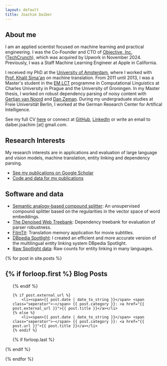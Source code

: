 ```yaml
---
layout: default
title: Joachim Daiber
---
```


About me
--------

I am an applied scientist focused on machine learning and practical engineering. I was the Co-Founder and CTO of [Objective, Inc.](https://www.objective.inc) ([TechCrunch](https://techcrunch.com/2023/10/18/objective-emerges-from-stealth-to-deliver-multimodal-search-to-developers-as-an-api-platform/)), which was acquired by Upwork in November 2024.
Previously, I was a Staff Machine Learning Engineer at Apple in California.

I received my PhD at the [University of Amsterdam](https://www.illc.uva.nl/), where I worked with [Prof. Khalil Sima'an](https://staff.fnwi.uva.nl/k.simaan/) on machine translation. From 2011 until 2013, I was a Master's student in the [EM LCT](http://lct-master.org) programme in Computational Linguistics at Charles University in Prague and the University of Groningen. In my Master thesis, I worked on robust dependency parsing of noisy content with [Gertjan van Noord](http://www.let.rug.nl/vannoord/) and [Dan Zeman](http://ufal.mff.cuni.cz/daniel-zeman). During my undergraduate studies at Freie Universität Berlin, I worked at the German Research Center for Artifical Intelligence.

See my full CV [here](/doc/CV.pdf) or connect at [GitHub](http://github.com/jodaiber), [LinkedIn](https://www.linkedin.com/pub/joachim-daiber/84/279/93a) or write an email to daiber.joachim [at] gmail.com.



## Research Interests

My research interests are 
in applications and evaluation of large language and vision models, machine translation, entity linking and dependency parsing.

- [See my publications on Google Scholar](http://scholar.google.nl/citations?user=sApPUZUAAAAJ)
- [Code and data for my publications](publications)


## Software and data

- [Semantic analogy-based compound splitter](https://github.com/jodaiber/semantic_compound_splitting): An unsupervised compound splitter based on the regularities in the vector space of word embeddings.
- [The Denoised Web Treebank](DenoisedWebTreebank): Dependency treebank for evaluation of parser robustness.
- [FilmTit](https://github.com/runn1ng/FilmTit): Translation memory application for movie subtitles.
- [DBpedia Spotlight](http://spotlight.dbpedia.org/): I created an efficient and more accurate version of the multilingual entity linking system DBpedia Spotlight.
- [Raw Spotlight data](entity-linking): Raw counts for entity linking in many languages.


<!--## Professional activities

### Teaching:
- Natural Language Processing 1  
  Prof Ivan Titov. Fall 2015, Fall 2014.
- Natural Language Processing 2  
  Prof Khalil Sima'an. Spring 2016, Spring 2015, Spring 2014.
  
- Summer 2015: Profile Project AI-NLP  
  with Dr. Stella Frank

### Reviewing:
- International Journal of Cooperative Information Systems (IJCIS)
- NAACL 2016 Workshop on Discontinuous Structures in NLP

-->

{% for post in site.posts %}

{% if forloop.first %}
Blog Posts
----------

<ul class="posts">

{% endif %}

    {% if post.external_url %}
    	<li><span>{{ post.date | date_to_string }}</span> <span class="seperator">~</span> {{ post.category }}: <a href="{{ post.external_url }}">{{ post.title }}</a></li>
    {% else %}
    	<li><span>{{ post.date | date_to_string }}</span> <span class="seperator">~</span> {{ post.category }}: <a href="{{ post.url }}">{{ post.title }}</a></li>
    {% endif %}

 
{% if forloop.last %}

</ul>

{% endif %}

{% endfor %}
